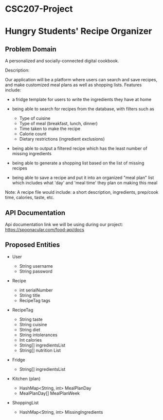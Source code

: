 # CSC207-Project

# Hungry Students' Recipe Organizer

## Problem Domain

A personalized and socially-connected digital cookbook.

Description:

Our application will be a platform where users can search and save recipes, and make
customized meal plans as well as shopping lists. Features include:

- a fridge template for users to write the ingredients they have at home

- being able to search for recipes from the database, with filters such as 
  - Type of cuisine
  - Type of meal (breakfast, lunch, dinner)
  - Time taken to make the recipe
  - Calorie count
  - Dietary restrictions (ingredient exclusions)

- being able to output a filtered recipe which has the least number of missing ingredients

- being able to generate a shopping list based on the list of missing recipes

- being able to save a recipe and put it into an organized "meal plan" list 
which includes what 'day' and 'meal time' they plan on making this meal

Note: A recipe file would include: a short description, ingredients, prep/cook time, calories, taste, etc.

## API Documentation
  
Api documentation link we will be using during our project:
https://spoonacular.com/food-api/docs

## Proposed Entities

- User
  - String username
  - String password

- Recipe
  - int serialNumber
  - String title
  - RecipeTag tags

- RecipeTag
  - String taste
  - String cuisine
  - String diet
  - String intolerances
  - Int calories
  - String[] ingredientsList
  - String[] nutrition List

- Fridge
  - String[] ingredientsList

- Kitchen (plan)
  - HashMap<String, int> MealPlanDay
  - MealPlanDay[] MealPlanWeek

- ShoppingList
  - HashMap<String, int> MissingIngredients